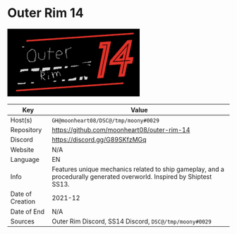 # Outer Rim 14

<img src="logo.png" width=300>

| Key  | Value |
| ------------- | ------------- |
| Host(s) | `GH@moonheart08/DSC@/tmp/moony#0029` |
| Repository  | https://github.com/moonheart08/outer-rim-14 |
| Discord  | https://discord.gg/G89SKfzMGq |
| Website | N/A |
| Language | EN |
| Info | Features unique mechanics related to ship gameplay, and a procedurally generated overworld. Inspired by Shiptest SS13. |
| Date of Creation | 2021-12 |
| Date of End |  N/A |
| Sources | Outer Rim Discord, SS14 Discord, `DSC@/tmp/moony#0029` |